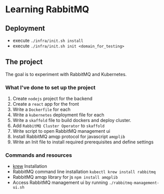 # Learning RabbitMQ

## Deployment

- execute `./infra/init.sh install`
- execute `./infra/init.sh init <domain_for_testing>`

## The project

The goal is to experiment with RabbitMQ and Kubernetes.

### What I've done to set up the project

1. Create `nodejs` project for the backend
2. Create a `react` app for the front
3. Write a `Dockerfile` for each
4. Write a `kubernetes` deployment file for each
5. Write a `skaffold` file to build dockers and deploy cluster.
6. Add `RabbitMQ Cluster Operator` to `skaffold`
7. Write script to open RabbitMQ management ui
8. Install RabbitMQ amqp protocol for javascript `amqplib`
9. Write an Init file to install required prerequisites and define settings

### Commands and resources

- [krew](https://krew.sigs.k8s.io/docs/user-guide/setup/install/) Installation
- RabbitMQ command line installation `kubectl krew install rabbitmq`
- RabbitMQ amqp library for js `npm install amqplib`
- Access RabbitMQ management ui by running `./rabbitmq-management-ui.sh`

